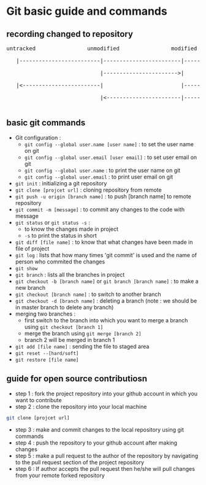 # Git basic guide and commands

## recording changed to repository
<pre>
untracked                unmodified                modified                staged <br>
   |-------------------------|------------------------|---------------------->| <br>
                             |----------------------->|                       | <br>
   |<------------------------|                        |---------------------->| <br>
                             |<-----------------------|-----------------------| <br>
</pre>

## basic git commands
* Git configuration :
    * ``` git config --global user.name [user name] ``` : to set the user name on git
    * ``` git config --global user.email [user email] ``` : to set user email on git
    * ``` git config --global user.name ``` : to print the user name on git
    * ``` git config --global user.email ``` : to print user email on git
* ``` git init ``` : initializing a git repository
* ``` git clone [projcet url] ``` : cloning repository from remote
* ``` git push -u origin [branch name] ``` : to push [branch name] to remote repository
* ``` git commit -m [message] ``` : to commit any changes to the code with message
* ``` git status ``` or ``` git status -s ``` :
    * to know the changes made in project
    * ``` -s ``` to print the status in short
* ``` git diff [file name] ``` : to know that what changes have been made in file of project
* ``` git log ``` : lists that how many times 'git commit' is used and the name of person who commited the changes
* ``` git show ```
* ``` git branch ``` : lists all the branches in project
* ``` git checkout -b [branch name] ``` or ``` git branch [branch name] ``` : to make a new branch
* ``` git checkout [branch name] ``` : to switch to another branch
* ``` git checkout -d [branch name] ``` : deleting a branch (note : we should be in master branch to delete any branch)
* merging two branches :
   * first switch to the branch into which you want to merge a branch using ``` git checkout [branch 1] ```
   * merge the branch using ``` git merge [branch 2] ```
   * branch 2 will be merged in branch 1
* ``` git add [file name] ``` : sending the file to staged area
* ``` git reset --[hard/soft] ```
* ``` git restore [file name] ```

## guide for open source contributiosn
* step 1 : fork the project repository into your github account in which you want to contribute
* step 2 : clone the repository into your local machine
```sh
git clone [projcet url]
```
* step 3 : make and commit changes to the local repository using git commands
* step 4 : push the repository to your github account after making changes
* step 5 : make a pull request to the author of the repository by navigating to the pull request section of the project repository
* step 6 : If author accepts the pull request then he/she will pull changes from your remote forked repository

